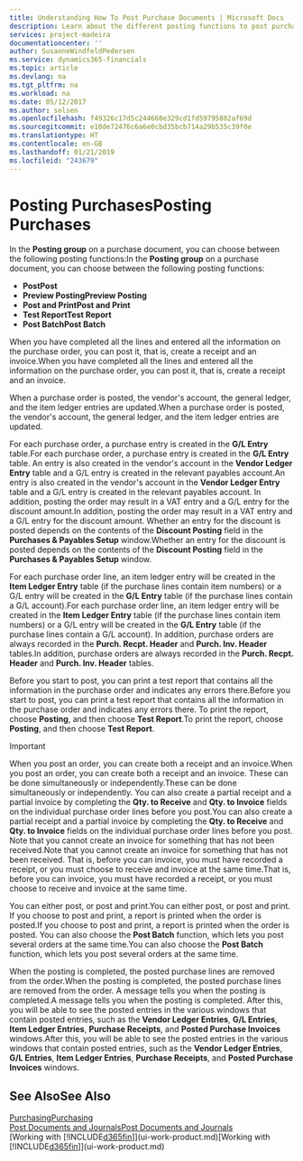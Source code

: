 ```yaml
---
title: Understanding How To Post Purchase Documents | Microsoft Docs
description: Learn about the different posting functions to post purchase documents.
services: project-madeira
documentationcenter: ''
author: SusanneWindfeldPedersen
ms.service: dynamics365-financials
ms.topic: article
ms.devlang: na
ms.tgt_pltfrm: na
ms.workload: na
ms.date: 05/12/2017
ms.author: solsen
ms.openlocfilehash: f49326c17d5c244668e329cd1fd59795802af69d
ms.sourcegitcommit: e10de72476c6a6e0cbd35bcb714a29b535c39f0e
ms.translationtype: HT
ms.contentlocale: en-GB
ms.lasthandoff: 01/21/2019
ms.locfileid: "243679"
---
```

# <a name="posting-purchases"></a><span data-ttu-id="a42a2-103">Posting Purchases</span><span class="sxs-lookup"><span data-stu-id="a42a2-103">Posting Purchases</span></span>
<span data-ttu-id="a42a2-104">In the **Posting group** on a purchase document, you can choose between the following posting functions:</span><span class="sxs-lookup"><span data-stu-id="a42a2-104">In the **Posting group** on a purchase document, you can choose between the following posting functions:</span></span>

* <span data-ttu-id="a42a2-105">**Post**</span><span class="sxs-lookup"><span data-stu-id="a42a2-105">**Post**</span></span>
* <span data-ttu-id="a42a2-106">**Preview Posting**</span><span class="sxs-lookup"><span data-stu-id="a42a2-106">**Preview Posting**</span></span>
* <span data-ttu-id="a42a2-107">**Post and Print**</span><span class="sxs-lookup"><span data-stu-id="a42a2-107">**Post and Print**</span></span>
* <span data-ttu-id="a42a2-108">**Test Report**</span><span class="sxs-lookup"><span data-stu-id="a42a2-108">**Test Report**</span></span>
* <span data-ttu-id="a42a2-109">**Post Batch**</span><span class="sxs-lookup"><span data-stu-id="a42a2-109">**Post Batch**</span></span>

<span data-ttu-id="a42a2-110">When you have completed all the lines and entered all the information on the purchase order, you can post it, that is, create a receipt and an invoice.</span><span class="sxs-lookup"><span data-stu-id="a42a2-110">When you have completed all the lines and entered all the information on the purchase order, you can post it, that is, create a receipt and an invoice.</span></span>

<span data-ttu-id="a42a2-111">When a purchase order is posted, the vendor's account, the general ledger, and the item ledger entries are updated.</span><span class="sxs-lookup"><span data-stu-id="a42a2-111">When a purchase order is posted, the vendor's account, the general ledger, and the item ledger entries are updated.</span></span>

<span data-ttu-id="a42a2-112">For each purchase order, a purchase entry is created in the **G/L Entry** table.</span><span class="sxs-lookup"><span data-stu-id="a42a2-112">For each purchase order, a purchase entry is created in the **G/L Entry** table.</span></span> <span data-ttu-id="a42a2-113">An entry is also created in the vendor's account in the **Vendor Ledger Entry** table and a G/L entry is created in the relevant payables account.</span><span class="sxs-lookup"><span data-stu-id="a42a2-113">An entry is also created in the vendor's account in the **Vendor Ledger Entry** table and a G/L entry is created in the relevant payables account.</span></span> <span data-ttu-id="a42a2-114">In addition, posting the order may result in a VAT entry and a G/L entry for the discount amount.</span><span class="sxs-lookup"><span data-stu-id="a42a2-114">In addition, posting the order may result in a VAT entry and a G/L entry for the discount amount.</span></span> <span data-ttu-id="a42a2-115">Whether an entry for the discount is posted depends on the contents of the **Discount Posting** field in the **Purchases & Payables Setup** window.</span><span class="sxs-lookup"><span data-stu-id="a42a2-115">Whether an entry for the discount is posted depends on the contents of the **Discount Posting** field in the **Purchases & Payables Setup** window.</span></span>

<span data-ttu-id="a42a2-116">For each purchase order line, an item ledger entry will be created in the **Item Ledger Entry** table (if the purchase lines contain item numbers) or a G/L entry will be created in the **G/L Entry** table (if the purchase lines contain a G/L account).</span><span class="sxs-lookup"><span data-stu-id="a42a2-116">For each purchase order line, an item ledger entry will be created in the **Item Ledger Entry** table (if the purchase lines contain item numbers) or a G/L entry will be created in the **G/L Entry** table (if the purchase lines contain a G/L account).</span></span> <span data-ttu-id="a42a2-117">In addition, purchase orders are always recorded in the **Purch. Recpt. Header** and **Purch. Inv. Header** tables.</span><span class="sxs-lookup"><span data-stu-id="a42a2-117">In addition, purchase orders are always recorded in the **Purch. Recpt. Header** and **Purch. Inv. Header** tables.</span></span>

<span data-ttu-id="a42a2-118">Before you start to post, you can print a test report that contains all the information in the purchase order and indicates any errors there.</span><span class="sxs-lookup"><span data-stu-id="a42a2-118">Before you start to post, you can print a test report that contains all the information in the purchase order and indicates any errors there.</span></span> <span data-ttu-id="a42a2-119">To print the report, choose **Posting**, and then choose **Test Report**.</span><span class="sxs-lookup"><span data-stu-id="a42a2-119">To print the report, choose **Posting**, and then choose **Test Report**.</span></span>

> [!IMPORTANT]  
>   <span data-ttu-id="a42a2-120">When you post an order, you can create both a receipt and an invoice.</span><span class="sxs-lookup"><span data-stu-id="a42a2-120">When you post an order, you can create both a receipt and an invoice.</span></span> <span data-ttu-id="a42a2-121">These can be done simultaneously or independently.</span><span class="sxs-lookup"><span data-stu-id="a42a2-121">These can be done simultaneously or independently.</span></span> <span data-ttu-id="a42a2-122">You can also create a partial receipt and a partial invoice by completing the **Qty. to Receive** and **Qty. to Invoice** fields on the individual purchase order lines before you post.</span><span class="sxs-lookup"><span data-stu-id="a42a2-122">You can also create a partial receipt and a partial invoice by completing the **Qty. to Receive** and **Qty. to Invoice** fields on the individual purchase order lines before you post.</span></span> <span data-ttu-id="a42a2-123">Note that you cannot create an invoice for something that has not been received.</span><span class="sxs-lookup"><span data-stu-id="a42a2-123">Note that you cannot create an invoice for something that has not been received.</span></span> <span data-ttu-id="a42a2-124">That is, before you can invoice, you must have recorded a receipt, or you must choose to receive and invoice at the same time.</span><span class="sxs-lookup"><span data-stu-id="a42a2-124">That is, before you can invoice, you must have recorded a receipt, or you must choose to receive and invoice at the same time.</span></span>

<span data-ttu-id="a42a2-125">You can either post, or post and print.</span><span class="sxs-lookup"><span data-stu-id="a42a2-125">You can either post, or post and print.</span></span> <span data-ttu-id="a42a2-126">If you choose to post and print, a report is printed when the order is posted.</span><span class="sxs-lookup"><span data-stu-id="a42a2-126">If you choose to post and print, a report is printed when the order is posted.</span></span> <span data-ttu-id="a42a2-127">You can also choose the **Post Batch** function, which lets you post several orders at the same time.</span><span class="sxs-lookup"><span data-stu-id="a42a2-127">You can also choose the **Post Batch** function, which lets you post several orders at the same time.</span></span>

<span data-ttu-id="a42a2-128">When the posting is completed, the posted purchase lines are removed from the order.</span><span class="sxs-lookup"><span data-stu-id="a42a2-128">When the posting is completed, the posted purchase lines are removed from the order.</span></span> <span data-ttu-id="a42a2-129">A message tells you when the posting is completed.</span><span class="sxs-lookup"><span data-stu-id="a42a2-129">A message tells you when the posting is completed.</span></span> <span data-ttu-id="a42a2-130">After this, you will be able to see the posted entries in the various windows that contain posted entries, such as the **Vendor Ledger Entries**, **G/L Entries**, **Item Ledger Entries**, **Purchase Receipts**, and **Posted Purchase Invoices** windows.</span><span class="sxs-lookup"><span data-stu-id="a42a2-130">After this, you will be able to see the posted entries in the various windows that contain posted entries, such as the **Vendor Ledger Entries**, **G/L Entries**, **Item Ledger Entries**, **Purchase Receipts**, and **Posted Purchase Invoices** windows.</span></span>

## <a name="see-also"></a><span data-ttu-id="a42a2-131">See Also</span><span class="sxs-lookup"><span data-stu-id="a42a2-131">See Also</span></span>
[<span data-ttu-id="a42a2-132">Purchasing</span><span class="sxs-lookup"><span data-stu-id="a42a2-132">Purchasing</span></span>](purchasing-manage-purchasing.md)  
[<span data-ttu-id="a42a2-133">Post Documents and Journals</span><span class="sxs-lookup"><span data-stu-id="a42a2-133">Post Documents and Journals</span></span>](ui-post-documents-journals.md)  
<span data-ttu-id="a42a2-134">[Working with [!INCLUDE[d365fin](includes/d365fin_md.md)]](ui-work-product.md)</span><span class="sxs-lookup"><span data-stu-id="a42a2-134">[Working with [!INCLUDE[d365fin](includes/d365fin_md.md)]](ui-work-product.md)</span></span>


